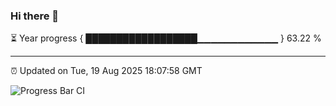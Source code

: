 ### Hi there 👋

⏳ Year progress { ██████████████████▁▁▁▁▁▁▁▁▁▁▁▁ } 63.22 %

---

⏰ Updated on Tue, 19 Aug 2025 18:07:58 GMT

![Progress Bar CI](https://github.com/liununu/liununu/workflows/Progress%20Bar%20CI/badge.svg)
